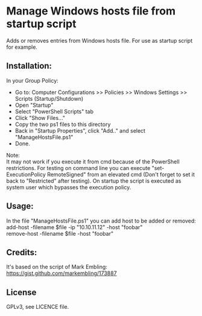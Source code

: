 # Manage Windows hosts file from startup script #

Adds or removes entries from Windows hosts file. For use as startup script for example.


## Installation: ##

In your Group Policy:  
- Go to: Computer Configurations >> Policies >> Windows Settings >> Scripts (Startup/Shutdown)  
- Open "Startup"  
- Select "PowerShell Scripts" tab  
- Click "Show Files..."  
- Copy the two ps1 files to this directory  
- Back in "Startup Properties", click "Add.." and select "ManageHostsFile.ps1"  
- Done.

Note:  
It may not work if you execute it from cmd because of the PowerShell restrictions. For testing on command line you can execute "set-ExecutionPolicy RemoteSigned" from an elevated cmd (Don't forget to set it back to "Restricted" after testing). On startup the script is executed as system user which bypasses the execution policy.

## Usage: ##

In the file "ManageHostsFile.ps1" you can add host to be added or removed:  
add-host -filename $file -ip "10.10.11.12" -host "foobar"  
remove-host -filename $file -host "foobar"

## Credits: ##
It's based on the script of Mark Embling:  
https://gist.github.com/markembling/173887

## License ##
GPLv3, see LICENCE file.